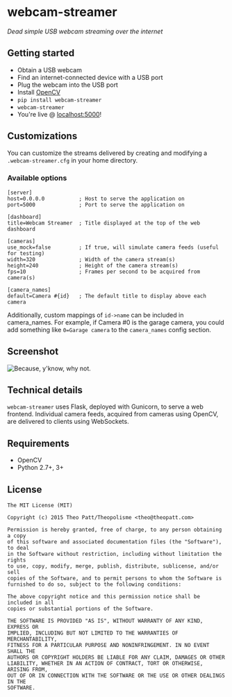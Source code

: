 webcam-streamer
===

*Dead simple USB webcam streaming over the internet*

## Getting started
 - Obtain a USB webcam
 - Find an internet-connected device with a USB port
 - Plug the webcam into the USB port
 - Install [OpenCV](http://opencv.org/)
 - `pip install webcam-streamer`
 - `webcam-streamer`
 - You're live @ [localhost:5000](http://localhost:5000)!

## Customizations

You can customize the streams delivered by creating and modifying a `.webcam-streamer.cfg` in your home directory. 

### Available options

```
[server]
host=0.0.0.0           ; Host to serve the application on
port=5000              ; Port to serve the application on

[dashboard]
title=Webcam Streamer  ; Title displayed at the top of the web dashboard

[cameras]
use_mock=false         ; If true, will simulate camera feeds (useful for testing) 
width=320              ; Width of the camera stream(s)
height=240             ; Height of the camera stream(s)
fps=10                 ; Frames per second to be acquired from camera(s)

[camera_names]
default=Camera #{id}   ; The default title to display above each camera

```

Additionally, custom mappings of `id->name` can be included in camera_names. For example, if Camera #0 is the garage camera, you could add something like `0=Garage camera` to the `camera_names` config section.

## Screenshot
![Because, y'know, why not.](https://cloud.githubusercontent.com/assets/1410202/6306191/fd5c1762-b8f6-11e4-935a-5b0e1aa9db94.png)

## Technical details

`webcam-streamer` uses Flask, deployed with Gunicorn, to serve a web frontend. Individual camera feeds, acquired from cameras using OpenCV, are delivered to clients using WebSockets.

## Requirements
 - OpenCV
 - Python 2.7+, 3+

## License

```
The MIT License (MIT)

Copyright (c) 2015 Theo Patt/Theopolisme <theo@theopatt.com>

Permission is hereby granted, free of charge, to any person obtaining a copy
of this software and associated documentation files (the "Software"), to deal
in the Software without restriction, including without limitation the rights
to use, copy, modify, merge, publish, distribute, sublicense, and/or sell
copies of the Software, and to permit persons to whom the Software is
furnished to do so, subject to the following conditions:

The above copyright notice and this permission notice shall be included in all
copies or substantial portions of the Software.

THE SOFTWARE IS PROVIDED "AS IS", WITHOUT WARRANTY OF ANY KIND, EXPRESS OR
IMPLIED, INCLUDING BUT NOT LIMITED TO THE WARRANTIES OF MERCHANTABILITY,
FITNESS FOR A PARTICULAR PURPOSE AND NONINFRINGEMENT. IN NO EVENT SHALL THE
AUTHORS OR COPYRIGHT HOLDERS BE LIABLE FOR ANY CLAIM, DAMAGES OR OTHER
LIABILITY, WHETHER IN AN ACTION OF CONTRACT, TORT OR OTHERWISE, ARISING FROM,
OUT OF OR IN CONNECTION WITH THE SOFTWARE OR THE USE OR OTHER DEALINGS IN THE
SOFTWARE.
```
